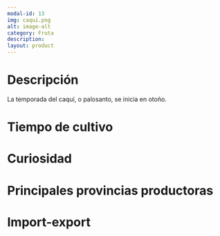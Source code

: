 ```yaml
---
modal-id: 13
img: caqui.png
alt: image-alt
category: Fruta
description:
layout: product
---
```


# Descripción
La temporada del caquí, o palosanto, se inicia en otoño. 

# Tiempo de cultivo

# Curiosidad

# Principales provincias productoras
<div class="chart"></div>

# Import-export
<svg class="import-export" width="600" height="350"></svg>

